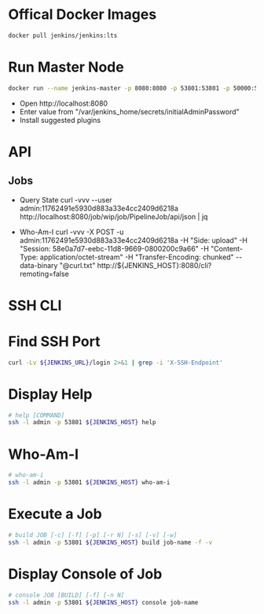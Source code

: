 # Offical Docker Images

```bash
docker pull jenkins/jenkins:lts
```

# Run Master Node

```bash
docker run --name jenkins-master -p 8080:8080 -p 53801:53801 -p 50000:50000 jenkins/jenkins:lts
```

- Open http://localhost:8080
- Enter value from "/var/jenkins_home/secrets/initialAdminPassword"
- Install suggested plugins

# API

## Jobs

- Query State
  curl -vvv --user admin:11762491e5930d883a33e4cc2409d6218a http://localhost:8080/job/wip/job/PipelineJob/api/json | jq

- Who-Am-I
  curl -vvv -X POST -u admin:11762491e5930d883a33e4cc2409d6218a -H "Side: upload" -H "Session: 58e0a7d7-eebc-11d8-9669-0800200c9a66" -H "Content-Type: application/octet-stream" -H "Transfer-Encoding: chunked" --data-binary "@curl.txt" http://${JENKINS_HOST}:8080/cli?remoting=false

# SSH CLI

# Find SSH Port

```bash
curl -Lv ${JENKINS_URL}/login 2>&1 | grep -i 'X-SSH-Endpoint'
```

# Display Help

```bash
# help [COMMAND]
ssh -l admin -p 53801 ${JENKINS_HOST} help
```

# Who-Am-I

```bash
# who-am-i
ssh -l admin -p 53801 ${JENKINS_HOST} who-am-i
```

# Execute a Job

```bash
# build JOB [-c] [-f] [-p] [-r N] [-s] [-v] [-w]
ssh -l admin -p 53801 ${JENKINS_HOST} build job-name -f -v
```

# Display Console of Job

```bash
# console JOB [BUILD] [-f] [-n N]
ssh -l admin -p 53801 ${JENKINS_HOST} console job-name
```
